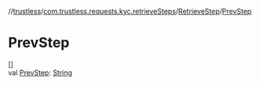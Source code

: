 //[trustless](../../../index.md)/[com.trustless.requests.kyc.retrieveSteps](../index.md)/[RetrieveStep](index.md)/[PrevStep](-prev-step.md)

# PrevStep

[]\
val [PrevStep](-prev-step.md): [String](https://kotlinlang.org/api/latest/jvm/stdlib/kotlin/-string/index.html)
